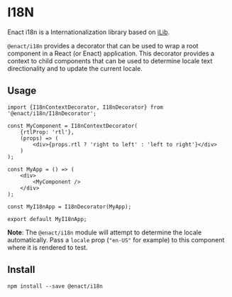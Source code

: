 # I18N

Enact i18n is a Internationalization library based on [iLib](http://github.com/iLib-js/iLib).

`@enact/i18n` provides a decorator that can be used to wrap a root component in a React (or Enact) application.
This decorator provides a context to child components that can be used to determine locale text directionality
and to update the current locale.

## Usage

```
import {I18nContextDecorator, I18nDecorator} from '@enact/i18n/I18nDecorator';

const MyComponent = I18nContextDecorator(
	{rtlProp: 'rtl'},
	(props) => (
		<div>{props.rtl ? 'right to left' : 'left to right'}</div>
	)
);

const MyApp = () => (
	<div>
		<MyComponent />
	</div>
);

const MyI18nApp = I18nDecorator(MyApp);

export default MyI18nApp;
```
**Note**: The `@enact/i18n` module will attempt to determine the locale automatically.  Pass a `locale` prop (`"en-US"` for example) to this component where it is rendered to test.

## Install

```
npm install --save @enact/i18n
```
